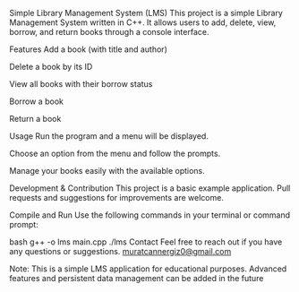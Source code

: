 Simple Library Management System (LMS)
This project is a simple Library Management System written in C++.
It allows users to add, delete, view, borrow, and return books through a console interface.

Features
Add a book (with title and author)

Delete a book by its ID

View all books with their borrow status

Borrow a book

Return a book

Usage
Run the program and a menu will be displayed.

Choose an option from the menu and follow the prompts.

Manage your books easily with the available options.

Development & Contribution
This project is a basic example application.
Pull requests and suggestions for improvements are welcome.

Compile and Run
Use the following commands in your terminal or command prompt:

bash
g++ -o lms main.cpp
./lms
Contact
Feel free to reach out if you have any questions or suggestions.
muratcannergiz0@gmail.com

Note:
This is a simple LMS application for educational purposes.
Advanced features and persistent data management can be added in the future
